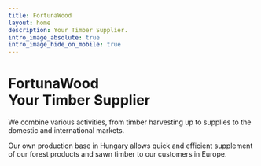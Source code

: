 ```yaml
---
title: FortunaWood
layout: home
description: Your Timber Supplier.
intro_image_absolute: true
intro_image_hide_on_mobile: true
---
```


# FortunaWood <br/> Your Timber Supplier

We combine various activities, from timber harvesting up to supplies to the domestic and international markets.

Our own production base in Hungary allows quick and efficient supplement of our forest products and sawn timber to our customers in Europe.

